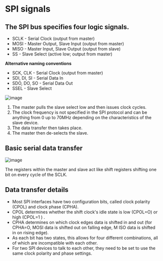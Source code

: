 # SPI signals 
## The SPI bus specifies four logic signals. 
* SCLK - Serial Clock (output from master) 
*  MOSI - Master Output, Slave Input (output from master) 
*  MISO - Master Input, Slave Output (output from slave) 
* SS - Slave Select (active low; output from master) 

<b>Alternative naming conventions</b> 
* SCK, CLK - Serial Clock (output from master) 
*  SDI, DI, SI - Serial Data In 
* SDO, DO, SO - Serial Data Out 
* SSEL - Slave Select

![image](https://user-images.githubusercontent.com/44589560/145690779-8f8c1b7b-92e1-4e45-8843-474a383ed473.png)

1. The master pulls the slave select low and then issues clock cycles. 
2. The clock frequency is not specified in the SPI protocol and can be anything from 0 up to 70MHz depending on the characteristics of the slave device. 
3. The data transfer then takes place. 
4. The master then de-selects the slave.

## Basic serial data transfer

![image](https://user-images.githubusercontent.com/44589560/145690830-2380f27e-f524-4100-afb2-6b9cb356e48a.png)

The registers within the master and slave act like shift registers shifting one bit on every cycle of the SCLK.

## Data transfer details 
* Most SPI interfaces have two configuration bits, called clock polarity (CPOL) and clock phase (CPHA). 
* CPOL determines whether the shift clock's idle state is low (CPOL=O) or high (CPOL=1 ) . 
* CPHA determines on which clock edges data is shifted in and out (for CPHA=O, MOSI data is shifted out on falling edge, M ISO data is shifted in on rising edge). 
* As each bit has two states, this allows for four different combinations, all of which are incompatible with each other. 
* For two SPI devices to talk to each other, they need to be set to use the same clock polarity and phase settings.

